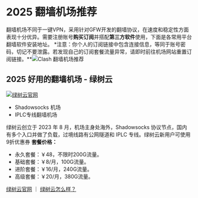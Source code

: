 # 2025 翻墙机场推荐
翻墙机场不同于一键VPN，采用针对GFW开发的翻墙协议，在速度和稳定性方面表现十分优异。需要注册账号**购买订阅**并搭配**第三方软件**使用，下面是各常用平台翻墙软件安装地址。 *注意：你个人的订阅链接中包含连接信息，等同于账号密码，切记不要泄露。若发现自己的订阅套餐流量异常，请即时前往机场网站重置订阅链接。**![Clash 翻墙机场推荐](https://clashsub.net/wp-content/uploads/2023/05/%E6%9C%BA%E5%9C%BA%E6%8E%A8%E8%8D%90-4.webp)  

2025 好用的翻墙机场 - 绿树云
---------------------------------------

[![绿树云官网 ](https://clashsub.net/wp-content/uploads/2023/10/%E6%82%A0%E5%85%94%E6%9C%BA%E5%9C%BA%E5%AE%98%E7%BD%91-2.webp "悠兔机场官网 ")](https://www.greentrees.cc) 

- Shadowsocks 机场
- IPLC专线翻墙机场

绿树云创立于 2023 年 8 月，机场主身处海外，Shadowsocks 协议节点，国内有多个入口并做了负载，过境线路有公网隧道和 IPLC 专线。绿树云新用户可使用9折优惠券
**套餐价格：**
- 永久套餐：￥48，不限时200G流量。
- 基础套餐：￥8/月，100G流量。
- 进阶套餐：￥16/月，240G流量。
- 高级套餐：￥20/月，380G流量。

[绿树云官网](https://www.greentrees.cc) ｜ [绿树云怎么样？](https://www.greentrees.cc)  
